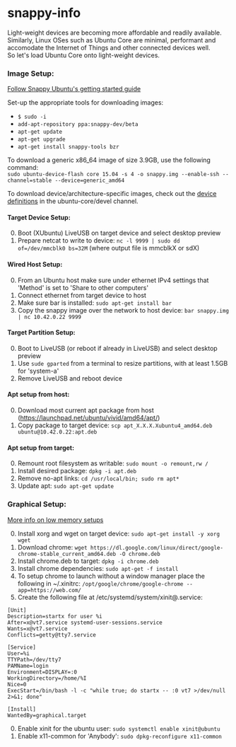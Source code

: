 # snappy-info
Light-weight devices are becoming more affordable and readily available. Similarly, Linux OSes such as Ubuntu Core are minimal, performant and accomodate the Internet of Things and other connected devices well.  
So let's load Ubuntu Core onto light-weight devices.

### Image Setup:
[Follow Snappy Ubuntu's getting started guide](https://developer.ubuntu.com/en/snappy/start/)

Set-up the appropriate tools for downloading images:
- `$ sudo -i`
- `add-apt-repository ppa:snappy-dev/beta`
- `apt-get update`
- `apt-get upgrade`
- `apt-get install snappy-tools bzr`

To download a generic x86_64 image of size 3.9GB, use the following command:  
`sudo ubuntu-device-flash core 15.04 -s 4 -o snappy.img --enable-ssh --channel=stable --device=generic_amd64`

To download device/architecture-specific images, check out the [device definitions](http://system-image.ubuntu.com/channels.json) in the ubuntu-core/devel channel.

#### Target Device Setup:
0. Boot (XUbuntu) LiveUSB on target device and select desktop preview
0. Prepare netcat to write to device: `nc -l 9999 | sudo dd of=/dev/mmcblk0 bs=32M` (where output file is mmcblkX or sdX)

#### Wired Host Setup:
0. From an Ubuntu host make sure under ethernet IPv4 settings that 'Method' is set to 'Share to other computers'
0. Connect ethernet from target device to host
0. Make sure bar is installed: `sudo apt-get install bar`
0. Copy the snappy image over the network to host device: `bar snappy.img | nc 10.42.0.22 9999`

#### Target Partition Setup:
0. Boot to LiveUSB (or reboot if already in LiveUSB) and select desktop preview
0. Use `sude gparted` from a terminal to resize partitions, with at least 1.5GB for 'system-a'
0. Remove LiveUSB and reboot device

#### Apt setup from host:
0. Download most current apt package from host (https://launchpad.net/ubuntu/vivid/amd64/apt/)
0. Copy package to target device: `scp apt_X.X.X.Xubuntu4_amd64.deb ubuntu@10.42.0.22:apt.deb`

#### Apt setup from target:
0. Remount root filesystem as writable: `sudo mount -o remount,rw /`
0. Install desired package: `dpkg -i apt.deb`
0. Remove no-apt links: `cd /usr/local/bin; sudo rm apt*`
0. Update apt: `sudo apt-get update`

### Graphical Setup:

[More info on low memory setups](https://help.ubuntu.com/community/Installation/LowMemorySystems)

0. Install xorg and wget on target device: `sudo apt-get install -y xorg wget`
0. Download chrome: `wget https://dl.google.com/linux/direct/google-chrome-stable_current_amd64.deb -O chrome.deb`
0. Install chrome.deb to target: `dpkg -i chrome.deb`
0. Install chrome dependencies: `sudo apt-get -f install`
0. To setup chrome to launch without a window manager place the following in ~/.xinitrc: `/opt/google/chrome/google-chrome --app=https://web.com/`
0. Create the following file at /etc/systemd/system/xinit\@.service:
```
[Unit]
Description=startx for user %i
After=x@vt7.service systemd-user-sessions.service
Wants=x@vt7.service
Conflicts=getty@tty7.service

[Service]
User=%i
TTYPath=/dev/tty7
PAMName=login
Environment=DISPLAY=:0
WorkingDirectory=/home/%I
Nice=0
ExecStart=/bin/bash -l -c "while true; do startx -- :0 vt7 >/dev/null 2>&1; done"

[Install]
WantedBy=graphical.target
```
0. Enable xinit for the ubuntu user: `sudo systemctl enable xinit@ubuntu`
0. Enable x11-common for 'Anybody': `sudo dpkg-reconfigure x11-common`
